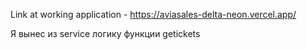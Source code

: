 Link at working application - https://aviasales-delta-neon.vercel.app/


Я вынес из service логику функции getickets